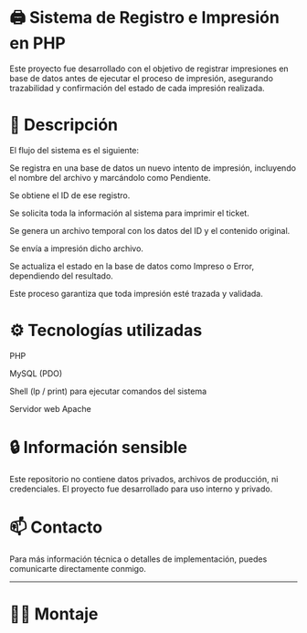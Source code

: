 # 🖨️ Sistema de Registro e Impresión en PHP

Este proyecto fue desarrollado con el objetivo de registrar impresiones en base de datos antes de ejecutar el proceso de impresión, asegurando trazabilidad y confirmación del estado de cada impresión realizada.

# 📌 Descripción

El flujo del sistema es el siguiente:

Se registra en una base de datos un nuevo intento de impresión, incluyendo el nombre del archivo y marcándolo como Pendiente.

Se obtiene el ID de ese registro.

Se solicita toda la información al sistema para imprimir el ticket.

Se genera un archivo temporal con los datos del ID y el contenido original.

Se envía a impresión dicho archivo.

Se actualiza el estado en la base de datos como Impreso o Error, dependiendo del resultado.

Este proceso garantiza que toda impresión esté trazada y validada.

# ⚙️ Tecnologías utilizadas

PHP

MySQL (PDO)

Shell (lp / print) para ejecutar comandos del sistema

Servidor web Apache

# 🔒 Información sensible

Este repositorio no contiene datos privados, archivos de producción, ni credenciales.
El proyecto fue desarrollado para uso interno y privado.

# 📫 Contacto

Para más información técnica o detalles de implementación, puedes comunicarte directamente conmigo.

---

# 🧑‍💻 Montaje




